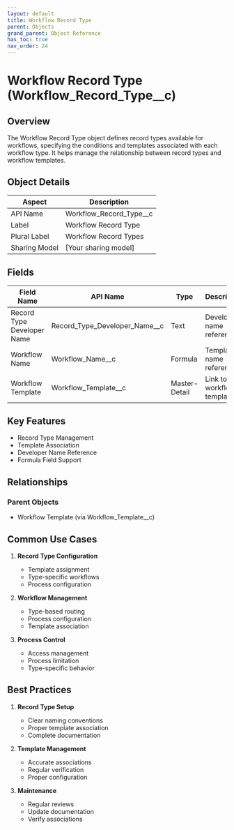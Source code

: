 ```yaml
---
layout: default
title: Workflow Record Type
parent: Objects
grand_parent: Object Reference
has_toc: true
nav_order: 24
---
```


# Workflow Record Type (Workflow_Record_Type__c)

## Overview

The Workflow Record Type object defines record types available for workflows, specifying the conditions and templates associated with each workflow type. It helps manage the relationship between record types and workflow templates.

## Object Details

| Aspect | Description |
|--------|-------------|
| API Name | Workflow_Record_Type__c |
| Label | Workflow Record Type |
| Plural Label | Workflow Record Types |
| Sharing Model | [Your sharing model] |

## Fields

| Field Name | API Name | Type | Description |
|------------|----------|------|-------------|
| Record Type Developer Name | Record_Type_Developer_Name__c | Text | Developer name reference |
| Workflow Name | Workflow_Name__c | Formula | Template name reference |
| Workflow Template | Workflow_Template__c | Master-Detail | Link to workflow template |

## Key Features

- Record Type Management
- Template Association
- Developer Name Reference
- Formula Field Support

## Relationships

### Parent Objects
- Workflow Template (via Workflow_Template__c)

## Common Use Cases

1. **Record Type Configuration**
   - Template assignment
   - Type-specific workflows
   - Process configuration

2. **Workflow Management**
   - Type-based routing
   - Process configuration
   - Template association

3. **Process Control**
   - Access management
   - Process limitation
   - Type-specific behavior

## Best Practices

1. **Record Type Setup**
   - Clear naming conventions
   - Proper template association
   - Complete documentation

2. **Template Management**
   - Accurate associations
   - Regular verification
   - Proper configuration

3. **Maintenance**
   - Regular reviews
   - Update documentation
   - Verify associations